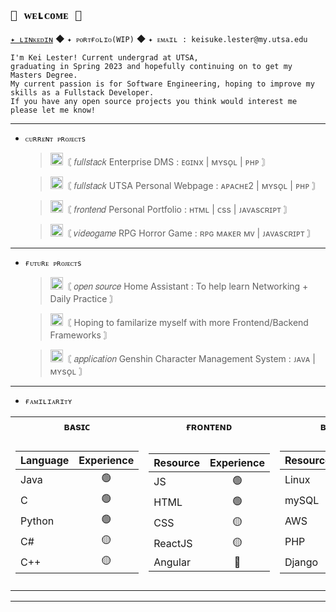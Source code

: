 ## `🌿 ᴡᴇʟᴄᴏᴍᴇ 🌿`
[`✦ ʟɪɴᴋᴇᴅɪɴ`](https://www.linkedin.com/in/keisuke-lester-4326851b6/) ◆ `✦ ᴘᴏʀᴛғᴏʟɪᴏ(WIP)` ◆ `✦ ᴇᴍᴀɪʟ : keisuke.lester@my.utsa.edu`

    I'm Kei Lester! Current undergrad at UTSA, 
    graduating in Spring 2023 and hopefully continuing on to get my Masters Degree. 
    My current passion is for Software Engineering, hoping to improve my skills as a Fullstack Developer. 
    If you have any open source projects you think would interest me please let me know!
------
- `ᴄᴜʀʀᴇɴᴛ ᴘʀᴏᴊᴇᴄᴛs`
  
  ><img width="20" src="https://imgur.com/rzRlaDz.png" alt="Icon Image">〘 𝑓𝑢𝑙𝑙𝑠𝑡𝑎𝑐𝑘 Enterprise DMS : ᴇɢɪɴx | ᴍʏsᴏ̨ʟ | ᴘʜᴘ 〙
  
  ><img width="20" src="https://imgur.com/rzRlaDz.png" alt="Icon Image">〘 𝑓𝑢𝑙𝑙𝑠𝑡𝑎𝑐𝑘 UTSA Personal Webpage : ᴀᴘᴀᴄʜᴇ2 | ᴍʏsᴏ̨ʟ | ᴘʜᴘ 〙
  
  ><img width="20" src="https://imgur.com/rzRlaDz.png" alt="Icon Image">〘 𝑓𝑟𝑜𝑛𝑡𝑒𝑛𝑑 Personal Portfolio : ʜᴛᴍʟ | ᴄss | ᴊᴀᴠᴀsᴄʀɪᴘᴛ 〙
  
  ><img width="20" src="https://imgur.com/rzRlaDz.png" alt="Icon Image">〘 𝑣𝑖𝑑𝑒𝑜𝑔𝑎𝑚𝑒 RPG Horror Game : ʀᴘɢ ᴍᴀᴋᴇʀ ᴍᴠ | ᴊᴀᴠᴀsᴄʀɪᴘᴛ 〙
------
- `ғᴜᴛᴜʀᴇ ᴘʀᴏᴊᴇᴄᴛs`

  ><img width="20" src="https://imgur.com/rzRlaDz.png" alt="Icon Image">〘 𝑜𝑝𝑒𝑛 𝑠𝑜𝑢𝑟𝑐𝑒 Home Assistant : To help learn Networking + Daily Practice 〙
  
  ><img width="20" src="https://imgur.com/rzRlaDz.png" alt="Icon Image">〘 Hoping to familarize myself with more Frontend/Backend Frameworks 〙
  
  ><img width="20" src="https://imgur.com/rzRlaDz.png" alt="Icon Image">〘 𝑎𝑝𝑝𝑙𝑖𝑐𝑎𝑡𝑖𝑜𝑛 Genshin Character Management System : ᴊᴀᴠᴀ | ᴍʏsᴏ̨ʟ 〙
------
- `ғᴀᴍɪʟɪᴀʀɪᴛʏ`

<table>
<tr>
    <th>ʙᴀsɪᴄ</th>
    <th>ғʀᴏɴᴛᴇɴᴅ</th>
    <th>ʙᴀᴄᴋᴇɴᴅ</th>
    <th>sᴏғᴛᴡᴀʀᴇ</th>
</tr>
<tr><td>
    
|Language|Experience| 
|---     |:---:     |
|Java    |       🟢|
|C       |       🟢|
|Python  |       🟢|
|C#      |       🟡|
|C++     |       🟡|
    
</td><td>
    
|Resource|Experience| 
|---     |:---:     |
|JS      |       🟢|
|HTML    |       🟢|
|CSS     |       🟡|
|ReactJS |       🟡|
|Angular |       🔴|
    
</td><td>
    
|Resource|Experience| 
|---     |:---:     |
|Linux   |       🟢|
|mySQL   |       🟢|
|AWS     |       🟢|
|PHP     |       🟡|
|Django  |       🟡|
    
</td><td>
    
|Software|Experience| 
|---     |:---:     |
|MS Apps |       🟢|
|Unity   |       🟢|
|Eclipse |       🟢|
|RPG Maker|      🟡|
|Git/Github|     🟡|

</td></tr></table>

------
